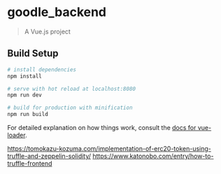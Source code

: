# goodle_backend

> A Vue.js project

## Build Setup

``` bash
# install dependencies
npm install

# serve with hot reload at localhost:8080
npm run dev

# build for production with minification
npm run build
```

For detailed explanation on how things work, consult the [docs for vue-loader](http://vuejs.github.io/vue-loader).

https://tomokazu-kozuma.com/implementation-of-erc20-token-using-truffle-and-zeppelin-solidity/
https://www.katonobo.com/entry/how-to-truffle-frontend
